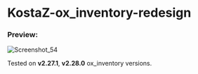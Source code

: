 # KostaZ-ox_inventory-redesign


### Preview:
![Screenshot_54](https://user-images.githubusercontent.com/76644544/234921155-c9d22e49-b60d-4d5d-94d6-7125781ef2f1.png)

Tested on **v2.27.1**, **v2.28.0** ox_inventory versions. 
